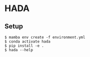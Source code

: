 # HADA

## Setup

```
$ mamba env create -f environment.yml
$ conda activate hada
$ pip install -e .
$ hada --help
```

